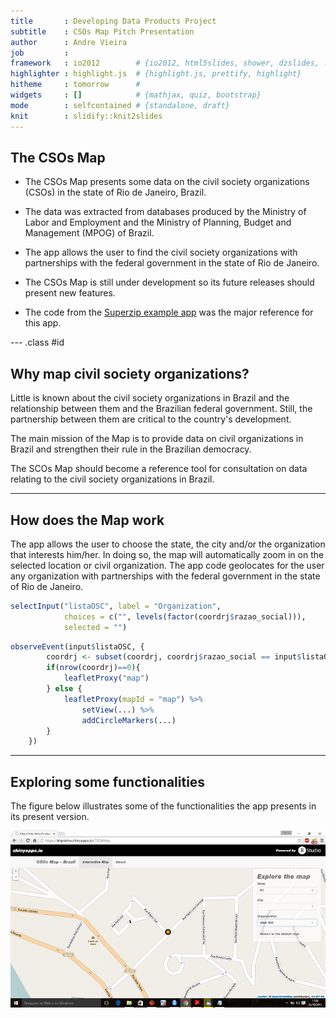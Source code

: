 ```yaml
---
title       : Developing Data Products Project
subtitle    : CSOs Map Pitch Presentation
author      : Andre Vieira
job         : 
framework   : io2012        # {io2012, html5slides, shower, dzslides, ...}
highlighter : highlight.js  # {highlight.js, prettify, highlight}
hitheme     : tomorrow      # 
widgets     : []            # {mathjax, quiz, bootstrap}
mode        : selfcontained # {standalone, draft}
knit        : slidify::knit2slides
---
```


## The CSOs Map

* The CSOs Map presents some data on the civil society organizations (CSOs) in the state of Rio de Janeiro, Brazil.

* The data was extracted from databases produced by the Ministry of Labor and Employment and the Ministry of Planning, Budget and Management (MPOG) of Brazil.

* The app allows the user to find the civil society organizations with partnerships with the federal government in the state of Rio de Janeiro.

* The CSOs Map is still under development so its future releases should present new features.

* The code from the [Superzip example app](shiny.rstudio.com/gallery/superzip-example.html) was the major reference for this app.

--- .class #id 

## Why map civil society organizations?

Little is known about the civil society organizations in Brazil and the relationship between them and the Brazilian federal government. Still, the partnership between them are critical to the country's development.

The main mission of the Map is to provide data on civil organizations in Brazil and strengthen their rule in the Brazilian democracy.

The SCOs Map should become a reference tool for consultation on data relating to the civil society organizations in Brazil.

---

## How does the Map work

The app allows the user to choose the state, the city and/or the organization that interests him/her. In doing so, the map will automatically zoom in on the selected location or civil organization. The app code geolocates for the user any organization with partnerships with the federal government in the state of Rio de Janeiro.


```r
selectInput("listaOSC", label = "Organization", 
            choices = c("", levels(factor(coordrj$razao_social))), 
            selected = "")
```


```r
observeEvent(input$listaOSC, {
        coordrj <- subset(coordrj, coordrj$razao_social == input$listaOSC)
        if(nrow(coordrj)==0){
            leafletProxy("map")
        } else {
            leafletProxy(mapId = "map") %>% 
                setView(...) %>%
                addCircleMarkers(...)
        }
    })
```

---

## Exploring some functionalities

The figure below illustrates some of the functionalities the app presents in its present version.

![CSOs Map Demo](./figures/appDemo.png)

